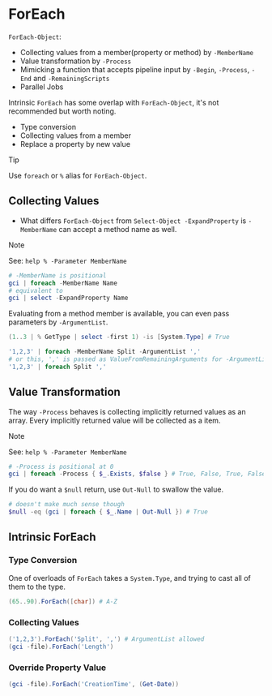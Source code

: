 # ForEach

`ForEach-Object`:

- Collecting values from a member(property or method) by `-MemberName`
- Value transformation by `-Process`
- Mimicking a function that accepts pipeline input by `-Begin`, `-Process`, `-End` and `-RemainingScripts`
- Parallel Jobs 

Intrinsic `ForEach` has some overlap with `ForEach-Object`, it's not recommended but worth noting.

- Type conversion
- Collecting values from a member
- Replace a property by new value

> [!TIP]
> Use `foreach` or `%` alias for `ForEach-Object`.

## Collecting Values

- What differs `ForEach-Object` from `Select-Object -ExpandProperty` is `-MemberName` can accept a method name as well.

> [!NOTE]
> See: `help % -Parameter MemberName`

```ps1
# -MemberName is positional
gci | foreach -MemberName Name
# equivalent to 
gci | select -ExpandProperty Name
```

Evaluating from a method member is available, you can even pass parameters by `-ArgumentList`.

```ps1
(1..3 | % GetType | select -first 1) -is [System.Type] # True

'1,2,3' | foreach -MemberName Split -ArgumentList ','
# or this, ',' is passed as ValueFromRemainingArguments for -ArgumentList
'1,2,3' | foreach Split ','
```

## Value Transformation

The way `-Process` behaves is collecting implicitly returned values as an array. Every implicitly returned value will be collected as a item.

> [!NOTE]
> See: `help % -Parameter MemberName`

```ps1
# -Process is positional at 0
gci | foreach -Process { $_.Exists, $false } # True, False, True, False...
```

If you do want a `$null` return, use `Out-Null` to swallow the value.

```ps1
# doesn't make much sense though
$null -eq (gci | foreach { $_.Name | Out-Null }) # True
```

## Intrinsic ForEach

### Type Conversion

One of overloads of `ForEach` takes a `System.Type`, and trying to cast all of them to the type.

```ps1
(65..90).ForEach([char]) # A-Z
```

### Collecting Values

```ps1
('1,2,3').ForEach('Split', ',') # ArgumentList allowed
(gci -file).ForEach('Length')
```

### Override Property Value

```ps1
(gci -file).ForEach('CreationTime', (Get-Date))
```
